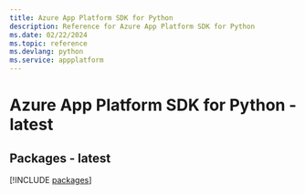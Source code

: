 ```yaml
---
title: Azure App Platform SDK for Python
description: Reference for Azure App Platform SDK for Python
ms.date: 02/22/2024
ms.topic: reference
ms.devlang: python
ms.service: appplatform
---
```

# Azure App Platform SDK for Python - latest
## Packages - latest
[!INCLUDE [packages](app-platform-index.md)]